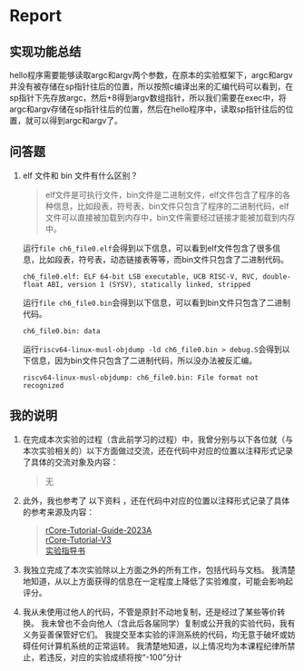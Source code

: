 # Report

## 实现功能总结

hello程序需要能够读取argc和argv两个参数，在原本的实验框架下，argc和argv并没有被存储在sp指针往后的位置，所以按照c编译出来的汇编代码可以看到，在sp指针下先存放argc，然后+8得到argv数组指针，所以我们需要在exec中，将argc和argv存储在sp指针往后的位置，然后在hello程序中，读取sp指针往后的位置，就可以得到argc和argv了。

## 问答题
1. elf 文件和 bin 文件有什么区别？
    > elf文件是可执行文件，bin文件是二进制文件，elf文件包含了程序的各种信息，比如段表，符号表，bin文件只包含了程序的二进制代码，elf文件可以直接被加载到内存中，bin文件需要经过链接才能被加载到内存中。

    运行`file ch6_file0.elf`会得到以下信息，可以看到elf文件包含了很多信息，比如段表，符号表，动态链接表等等，而bin文件只包含了二进制代码。

    ```ch6_file0.elf: ELF 64-bit LSB executable, UCB RISC-V, RVC, double-float ABI, version 1 (SYSV), statically linked, stripped```

    运行`file ch6_file0.bin`会得到以下信息，可以看到bin文件只包含了二进制代码。

    ```ch6_file0.bin: data```

    运行`riscv64-linux-musl-objdump -ld ch6_file0.bin > debug.S`会得到以下信息，因为bin文件只包含了二进制代码，所以没办法被反汇编。
    
    ```riscv64-linux-musl-objdump: ch6_file0.bin: File format not recognized```

## 我的说明

1. 在完成本次实验的过程（含此前学习的过程）中，我曾分别与以下各位就（与本次实验相关的）以下方面做过交流，还在代码中对应的位置以注释形式记录了具体的交流对象及内容：

    > 无  

2. 此外，我也参考了 以下资料 ，还在代码中对应的位置以注释形式记录了具体的参考来源及内容：

    > [rCore-Tutorial-Guide-2023A](https://learningos.cn/rCore-Tutorial-Guide-2023A)  
    > [rCore-Tutorial-V3](https://rcore-os.cn/rCore-Tutorial-Book-v3)  
    > [实验指导书](https://scpointer.github.io/rcore2oscomp/)
3. 我独立完成了本次实验除以上方面之外的所有工作，包括代码与文档。 我清楚地知道，从以上方面获得的信息在一定程度上降低了实验难度，可能会影响起评分。

4. 我从未使用过他人的代码，不管是原封不动地复制，还是经过了某些等价转换。 我未曾也不会向他人（含此后各届同学）复制或公开我的实验代码，我有义务妥善保管好它们。 我提交至本实验的评测系统的代码，均无意于破坏或妨碍任何计算机系统的正常运转。 我清楚地知道，以上情况均为本课程纪律所禁止，若违反，对应的实验成绩将按“-100”分计